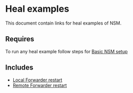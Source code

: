 # Heal examples

This document contain links for heal examples of NSM. 

## Requires

To run any heal example follow steps for [Basic NSM setup](../basic)

## Includes

- [Local Forwarder restart](./local-forwarder-healing)
- [Remote Forwarder restart](./remote-forwarder-healing)